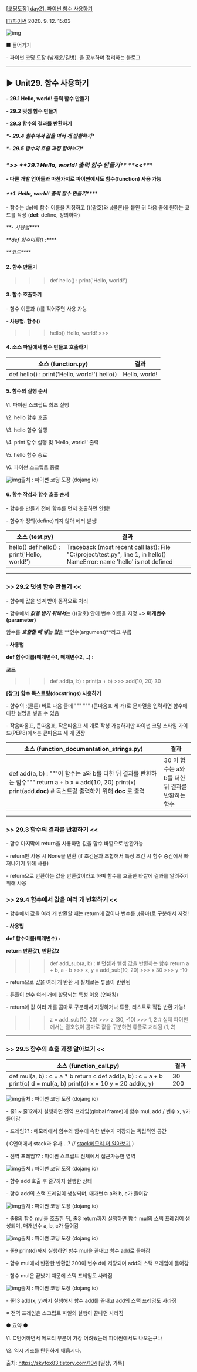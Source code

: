 [[코딩도장\] day21. 파이썬 함수 사용하기](https://skyfox83.tistory.com/104)

[IT/파이썬](https://skyfox83.tistory.com/category/IT/파이썬) 2020. 9. 12. 15:03



![img](https://blog.kakaocdn.net/dn/t3ENS/btqIvEuxAoY/kVhmRNI2gGkOEUBBSYPVLK/img.jpg)



■ 들어가기

\- 파이썬 코딩 도장 (남재윤/길벗). 을 공부하며 정리하는 블로그

------

## **▶ Unit29. 함수 사용하기**

   **- 29.1 Hello, world! 출력 함수 만들기**

   **- 29.2 덧셈 함수 만들기**

   **- 29.3 함수의 결과를 반환하기**

   ***\*- 29.4 함수에서 값을 여러 개 반환하기\****

   ***\*- 29.5 함수의 호출 과정 알아보기\****

 

### ***\*>> \*\*29.1 Hello, world! 출력 함수 만들기\*\* \*\*<<\*\**\***

**- 다른 개발 언어들과 마찬가지로 파이썬에서도 함수(function) 사용 가능**

 

#### ***\**\*1. Hello, world! 출력 함수 만들기\*\**\***

\- 함수는 def에 함수 이름을 지정하고 ()(괄호)와 :(콜론)을 붙인 뒤 다음 줄에 원하는 코드를 작성 (**def**: define, 정의하다)

***\**\*- 사용법\*\**\***

***\**\*def 함수이름() :\*\**\***

  ***\**\*코드\*\**\***

 

#### **2. 함수 만들기**

>>> def hello() : print('Hello, world!') 

 

#### **3. 함수 호출하기**

\- 함수 이름과 ()를 적어주면 사용 가능

**- 사용법: 함수()**

>>> hello() Hello, world! >>> 

 

#### **4. 소스 파일에서 함수 만들고 호출하기**

| **소스 (function.py)**                          | **결과**      |
| ----------------------------------------------- | ------------- |
| def hello() :   print('Hello, world!')  hello() | Hello, world! |

 

#### **5. 함수의 실행 순서**

\1. 파이썬 스크립트 최초 실행

\2. hello 함수 호출

\3. hello 함수 실행

\4. print 함수 실행 및 'Hello, world!' 출력

\5. hello 함수 종료

\6. 파이썬 스크립트 종료



![img](https://blog.kakaocdn.net/dn/blUH47/btqIz4zaEVR/YzeJKK4zn0Sz9EABZ8U4Tk/img.png)출처 : 파이썬 코딩 도장 (dojang.io)



 

 

#### **6. 함수 작성과 함수 호출 순서**

\- 함수를 만들기 전에 함수를 먼저 호출하면 안됨!

\- 함수가 정의(define)되지 않아 에러 발생!

| **소스 (test.py)**                              | **결과**                                                     |
| ----------------------------------------------- | ------------------------------------------------------------ |
| hello()  def hello() :   print('Hello, world!') | Traceback (most recent call last):  File "C:/project/test.py", line 1, in <module>   hello() NameError: name 'hello' is not defined |

------

### **>> 29.2 덧셈 함수 만들기 <<**

\- 함수에 값을 넘겨 받아 동적으로 처리

\- 함수에서 ***값을 받기 위해서***는 ()(괄호) 안에 변수 이름을 지정 => **매개변수(parameter)**

 함수를 ***호출할 때 넣는 값***을 **인수(argument)**라고 부름

**- 사용법**

**def 함수이름(매개변수1, 매개변수2, ..) :**

  **코드**

>>> def add(a, b) : print(a + b)   >>> add(10, 20) 30

**[참고] 함수 독스트링(docstrings) 사용하기**

\- 함수의 :(콜론) 바로 다음 줄에 """ """ (큰따옴표 세 개)로 문자열을 입력하면 함수에 대한 설명을 넣을 수 있음

\- 작음따옴표, 큰따옴표, 작은따옴표 세 개로 작성 가능하지만 파이썬 코딩 스타일 가이드(PEP8)에서는 큰따옴표 세 개 권장

| **소스 (function_documentation_strings.py)**                 | **결과**                                          |
| ------------------------------------------------------------ | ------------------------------------------------- |
| def add(a, b) :   """이 함수는 a와 b를 더한 뒤 결과를 반환하는 함수"""   return a + b  x = add(10, 20) print(x)  print(add.__doc__) # 독스트링 출력하기 위해 __doc__ 로 출력 | 30 이 함수는 a와 b를 더한 뒤 결과를 반환하는 함수 |

------

### **>> 29.3 함수의 결과를 반환하기 <<**

\- 함수 마지막에 return을 사용하면 값을 함수 바깥으로 반환가능

\- return만 사용 시 None을 반환 (if 조건문과 조합해서 특정 조건 시 함수 중간에서 빠져나기기 위해 사용)

\- return으로 반환하는 값을 반환값이라고 하며 함수를 호출한 바깥에 결과를 알려주기 위해 사용

 

### **>> 29.4 함수에서 값을 여러 개 반환하기 <<**

\- 함수에서 값을 여러 개 반환할 때는 return에 값이나 변수를 ,(콤마)로 구분해서 지정!

**- 사용법**

**def 함수이름(매개변수) :**

  **return 반환값1, 반환값2**

>>> def add_sub(a, b) :  # 덧셈과 뺄셈 값을 반환하는 함수 return a + b, a - b  >>> x, y = add_sub(10, 20) >>> x 30 >>> y -10

\- return으로 값을 여러 개 반환 시 실제로는 튜플이 반환됨

\- 튜플이 변수 여러 개에 할당되는 특성 이용 (언패킹)

\- return에 값 여러 개를 콤마로 구분해서 지정하거나 튜플, 리스트로 직접 반환 가능!

>>> z = add_sub(10, 20) >>> z (30, -10) >>> 1, 2  # 실제 파이썬에서는 괄호없이 콤마로 값을 구분하면 튜플로 처리됨 (1, 2)

------

### **>> 29.5 함수의 호출 과정 알아보기 <<**

| **소스 (function_call.py)**                                  | **결과** |
| ------------------------------------------------------------ | -------- |
| def mul(a, b) :   c = a * b   return c  def add(a, b) :   c = a + b   print(c)   d = mul(a, b)   print(d)  x = 10 y = 20 add(x, y) | 30 200   |



![img](https://blog.kakaocdn.net/dn/rCnuD/btqIzX8dYpV/SsYIK7MVkxJjbH9QLwwowk/img.png)출처 : 파이썬 코딩 도장 (dojang.io)



\- 줄1 ~ 줄12까지 실행하면 전역 프레임(global frame)에 함수 mul, add / 변수 x, y가 들어감

\- 프레임?? : 메모리에서 함수와 함수에 속한 변수가 저장되는 독립적인 공간

 ( C언어에서 stack과 유사....? // [stack메모리 더 알아보기](http://www.tcpschool.com/c/c_memory_structure) )

\- 전역 프레임?? : 파이썬 스크립트 전체에서 접근가능한 영역

 



![img](https://blog.kakaocdn.net/dn/VGXMg/btqID5KQa1T/2S4vG6QSi1oMBpc0YppEo0/img.png)출처 : 파이썬 코딩 도장 (dojang.io)



\- 함수 add 호출 후 줄7까지 실행한 상태

\- 함수 add의 스택 프레임이 생성되며, 매개변수 a와 b, c가 들어감

 



![img](https://blog.kakaocdn.net/dn/bzyMuK/btqIrvELqPk/jlCG1uqxijfBlB7qAKtUm1/img.png)출처 : 파이썬 코딩 도장 (dojang.io)



\- 줄8의 함수 mul을 호출한 뒤, 줄3 return까지 실행하면 함수 mul의 스택 프레임이 생성되며, 매개변수 a, b, c가 들어감

 



![img](https://blog.kakaocdn.net/dn/c9imus/btqIwDoCUhg/cTrBJRL6oM9H0btUjnUlU1/img.png)출처 : 파이썬 코딩 도장 (dojang.io)



\- 줄9 print(d)까지 실행하면 함수 mul을 끝내고 함수 add로 돌아감

\- 함수 mul에서 반환한 반환값 200이 변수 d에 저장되며 add의 스택 프레임에 들어감

\- 함수 mul은 끝났기 때문에 스택 프레임도 사라짐

 



![img](https://blog.kakaocdn.net/dn/nCtzE/btqIBPuKnHg/4YjZJCKhdd1KtshPmPZmz1/img.png)출처 : 파이썬 코딩 도장 (dojang.io)



\- 줄13 add(x, y)까지 실행해서 함수 add를 끝내고 add의 스택 프레임도 사라짐

 

※ 전역 프레임은 스크립트 파일의 실행이 끝나면 사라짐

 

 

 

● 요약 ●

\1. C언어하면서 메모리 부분이 가장 어려웠는데 파이썬에서도 나오는구나

\2. 역시 기초를 탄탄하게 배웁시다.



출처: https://skyfox83.tistory.com/104 [일상, 기록]